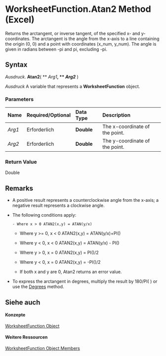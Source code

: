 
# WorksheetFunction.Atan2 Method (Excel)

Returns the arctangent, or inverse tangent, of the specified x- and y-coordinates. The arctangent is the angle from the x-axis to a line containing the origin (0, 0) and a point with coordinates (x_num, y_num). The angle is given in radians between -pi and pi, excluding -pi.


## Syntax

 _Ausdruck_. **Atan2**( ** _Arg1_**, ** _Arg2_** )

 _Ausdruck_ A variable that represents a **WorksheetFunction** object.


### Parameters



|**Name**|**Required/Optional**|**Data Type**|**Description**|
|:-----|:-----|:-----|:-----|
| _Arg1_|Erforderlich|**Double**|The x-coordinate of the point.|
| _Arg2_|Erforderlich|**Double**|The y-coordinate of the point.|

### Return Value

Double


## Remarks




- A positive result represents a counterclockwise angle from the x-axis; a negative result represents a clockwise angle.
    
- The following conditions apply:
    
      - Where x > 0 ATAN2(x,y) = ATAN(y/x)
    
  - Where y >= 0, x < 0 ATAN2(x,y) = ATAN(y/x)+PI()
    
  - Where y < 0, x < 0 ATAN2(x,y) = ATAN(y/x) - PI()
    
  - Where y > 0, x = 0 ATAN2(x,y) = PI()/2
    
  - Where y < 0, x = 0 ATAN2(x,y) = -PI()/2
    
  - If both x and y are 0, Atan2 returns an error value.
    
- To express the arctangent in degrees, multiply the result by 180/PI( ) or use the [Degrees](3f66157e-0d2d-f746-1d73-ee7093e6c759.md) method.
    

## Siehe auch


#### Konzepte


[WorksheetFunction Object](7b1d5639-363d-632c-2cf0-2232562646b6.md)
#### Weitere Ressourcen


[WorksheetFunction Object Members](http://msdn.microsoft.com/library/6811ca87-4b53-0bff-88c9-30bf7497879a%28Office.15%29.aspx)